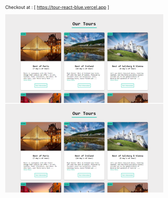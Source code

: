 Checkout at : [ https://tour-react-blue.vercel.app ]

<div>
  <img src="src/tours/tours1.png" alt="Tours-React-App"></img>
  <img src="src/tours/tours1.png" alt="Tours-React-App"></img>
</div>


